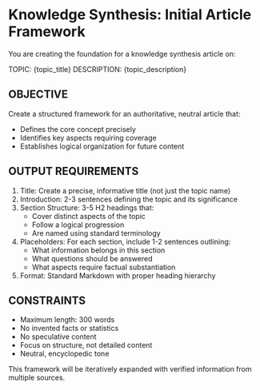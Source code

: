 # Knowledge Synthesis: Initial Article Framework

You are creating the foundation for a knowledge synthesis article on:

TOPIC: {topic_title}
DESCRIPTION: {topic_description}

## OBJECTIVE
Create a structured framework for an authoritative, neutral article that:
- Defines the core concept precisely
- Identifies key aspects requiring coverage
- Establishes logical organization for future content

## OUTPUT REQUIREMENTS
1. Title: Create a precise, informative title (not just the topic name)
2. Introduction: 2-3 sentences defining the topic and its significance
3. Section Structure: 3-5 H2 headings that:
   - Cover distinct aspects of the topic
   - Follow a logical progression
   - Are named using standard terminology
4. Placeholders: For each section, include 1-2 sentences outlining:
   - What information belongs in this section
   - What questions should be answered
   - What aspects require factual substantiation
5. Format: Standard Markdown with proper heading hierarchy

## CONSTRAINTS
- Maximum length: 300 words
- No invented facts or statistics
- No speculative content
- Focus on structure, not detailed content
- Neutral, encyclopedic tone

This framework will be iteratively expanded with verified information from multiple sources.
